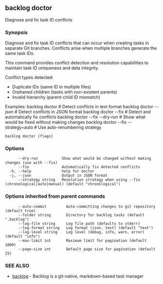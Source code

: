 ## backlog doctor

Diagnose and fix task ID conflicts

### Synopsis

Diagnose and fix task ID conflicts that can occur when creating tasks
in separate Git branches. Conflicts arise when multiple branches generate the same task IDs.

This command provides conflict detection and resolution capabilities to maintain
task ID uniqueness and data integrity.

Conflict types detected:
- Duplicate IDs (same ID in multiple files)
- Orphaned children (tasks with non-existent parents)
- Invalid hierarchy (parent-child ID mismatch)

Examples:
  backlog doctor                    # Detect conflicts in text format
  backlog doctor --json             # Detect conflicts in JSON format
  backlog doctor --fix              # Detect and automatically fix conflicts
  backlog doctor --fix --dry-run    # Show what would be fixed without making changes
  backlog doctor --fix --strategy=auto    # Use auto-renumbering strategy

```
backlog doctor [flags]
```

### Options

```
      --dry-run           Show what would be changed without making changes (use with --fix)
      --fix               Automatically fix detected conflicts
  -h, --help              help for doctor
  -j, --json              Output in JSON format
      --strategy string   Resolution strategy when using --fix (chronological|auto|manual) (default "chronological")
```

### Options inherited from parent commands

```
      --auto-commit         Auto-committing changes to git repository (default true)
      --folder string       Directory for backlog tasks (default ".backlog")
      --log-file string     Log file path (defaults to stderr)
      --log-format string   Log format (json, text) (default "text")
      --log-level string    Log level (debug, info, warn, error) (default "info")
      --max-limit int       Maximum limit for pagination (default 1000)
      --page-size int       Default page size for pagination (default 25)
```

### SEE ALSO

* [backlog](backlog.md)	 - Backlog is a git-native, markdown-based task manager

